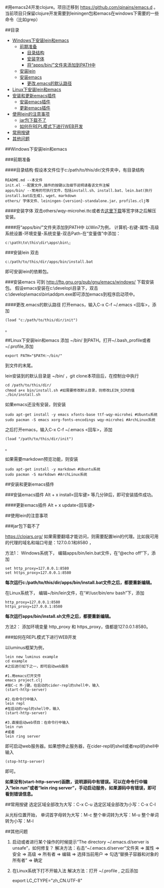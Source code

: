 ﻿#用emacs24开发clojure。项目迁移到 https://github.com/qinains/emacs.d 。当前项目只保留clojure开发需要到leiningen包和emacs在windows下需要的一些命令（比如grep）

##目录
- [Windows下安装lein和emacs](#windows-install-lein-emacs)
    - [前期准备](#preparation)
        - [目录结构](#folder-structure)
        - [安装字体](#install-font)
        - [将“apps/bin/”文件夹添加到PATH中](#add-to-path)
    - [安装lein](#install-lein)
    - [安装emacs](#install-emacs)
        - [更改.emacs的默认路径](#change-emacs-init)
- [Linux下安装lein和emacs](#linux-install-lein-emacs)
- [安装和更新emacs插件](#emacs-plugins)
    - [安装emacs插件](#install-emacs-plugins)
    - [更新emacs插件](#update-emacs-plugins)
- [使用lein的注意事项](#lein-notice)
    - [jar包下载不了](#jar-cannot-download)
    - [如何在REPL模式下进行WEB开发](#repl-web)
- [常用按键](#key)
- [其他问题](#other-problem)

##<a name="windows-install-lein-emacs"/>Windows下安装lein和emacs

###<a name="preparation"/>前期准备

####<a name="folder-structure"/>目录结构
假设本文件位于c:/path/to/this/dir/文件夹中，有目录结构

    README.md --本文件
    init.el --配置文件,插件的按键以及细节说明请看该文件注解
    apps/bin/ --常用的可执行文件，包括install.sh、install.bat、lein.bat(执行install.bat后生成)、wget、markdown
    others/ 字体文件、leiningen-{version}-standalone.jar、profiles.clj等


####<a name="install-font"/>安装字体
双击others/wqy-microhei.ttc或者去[这里下载](http://sourceforge.net/projects/wqy/files/wqy-microhei/)等宽字体之后解压安装。

####<a name="add-to-path"/>将“apps/bin/”文件夹添加到PATH中
以Win7为例，
计算机-右键-属性-高级系统设置-环境变量-系统变量-双击Path-在“变量值”中添加：

    c:\path\to\this\dir\apps\bin\;

###<a name="install-lein"/>安装lein
双击

    c:/path/to/this/dir/apps/bin/install.bat

即可安装lein的依赖包。


###<a name="install-emacs"/>安装emacs
可到 http://ftp.gnu.org/pub/gnu/emacs/windows/ 下载安装包。
假设emacs安装在c:\develop\目录下，双击c:\develop\emacs\bin\addpm.exe即可添加emacs到程序启动项中。

####<a name="change-emacs-init"/>更改.emacs的默认路径
打开emacs，输入C-x C-f ~/.emacs <回车>，添加

    (load "c:/path/to/this/dir/init")

。


##<a name="linux-install-lein-emacs"/>Linux下安装lein和emacs
添加 ~/bin/ 到PATH。打开~/.bash_profile或者~/.profile,添加

	export PATH="$PATH:~/bin/"

到文件的末尾。

lein安装到的默认目录是 ~/bin/ ，git clone本项目后，在控制台中执行

	cd /path/to/this/dir/
	chmod a+x bin/install.sh #如需要修改默认目录，则修改LEIN_DIR的值
	./bin/install.sh


如果emacs还没有安装，则安装

	sudo apt-get install -y emacs xfonts-base ttf-wqy-microhei #Ubuntu系统
	sudo pacman -S emacs xorg-fonts-encodings wqy-microhei #ArchLinux系统


之后打开emacs，输入C-x C-f ~/.emacs <回车>，添加

    (load "/path/to/this/dir/init")

。


如果需要markdown预览功能，则安装

	sudo apt-get install -y markdown #Ubuntu系统
	sudo pacman -S markdown #ArchLinux系统


##<a name="emacs-plugins"/>安装和更新emacs插件

###<a name="update-emacs-plugins"/>安装emacs插件
Alt + x install<回车键>
等几分钟后，即可安装插件成功。

####<a name="update-emacs-plugins"/>更新emacs插件
Alt + x update<回车键>


##<a name="lein-notice"/>使用lein的注意事项

###<a name="jar-cannot-download"/>jar包下载不了

https://clojars.org/ 如果需要翻墙才能访问，则需要配置lein的代理。比如我可用的代理的域名和端口号是：127.0.0.1和8580 ，

方法1：
Windows系统下，
编辑apps/bin/lein.bat文件，在“@echo off”下，添加

    set http_proxy=127.0.0.1:8580
    set https_proxy=127.0.0.1:8580

**每次运行c:/path/to/this/dir/apps/bin/install.bat文件之后，都要重新编辑。**

在Linux系统下，
编辑~/bin/lein文件，在“#!/usr/bin/env bash”下，添加

	http_proxy=127.0.0.1:8580
	https_proxy=127.0.0.1:8580

**每次运行apps/bin/install.sh文件之后，都要重新编辑。**

方法2：
添加环境变量 http_proxy 和 https_proxy，值都是127.0.0.1:8580。


###<a name="repl-web"/>如何在REPL模式下进行WEB开发

以luminus框架为例，

	lein new luminus example
	cd example
	#之后进行如下之一，即可启动web服务

	#1.用emacs打开文件
	emacs project.clj
	#按C-c M-j键，在启动的cider-repl的shell中，输入
	(start-http-server)

	#2.在命令行中输入
	lein repl
	#在启动的repl的shell中，输入
	(start-http-server)

	#3.直接启动web项目：在命令行中输入
	lein run
	#或者
	lein ring server

即可启动web服务器。如果想停止服务器，在cider-repl的shell或者repl的shell中输入

	(stop-http-server)

即可。

**如果没有(start-http-server)函数，说明源码中有错误。可以在命令行中输入“lein run”或者“lein ring server”，手动启动服务，如果源码中有错误，即可看到错误信息。**

##<a name="key"/>常用按键
选定区域全部改为大写：C-x C-u
选定区域全部改为小写：C-x C-l

从光标位置开始，
单词首字母转为大写：M-c
整个单词转为大写：M-u
整个单词转为小写：M-l

##<a name="other-problem"/>其他问题

1. 启动或者进行某个操作的时候提示“The directory ~/.emacs.d/server is unsafe”，如何修复？
解决方法：右击“~/.emacs.d/server”文件夹 => 属性 => 安全 => 高级 => 所有者 => 编辑 => 选择当前用户 => 勾选“替换子容器和对象的所有者” => 确定

2. 在Linux系统下打不开输入法
解决方法：打开 ~/.profile , 之后添加

    export LC_CTYPE="zh_CN.UTF-8"

